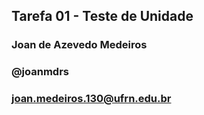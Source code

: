 ## Tarefa 01 - Teste de Unidade
### Joan de Azevedo Medeiros
### @joanmdrs
### joan.medeiros.130@ufrn.edu.br


